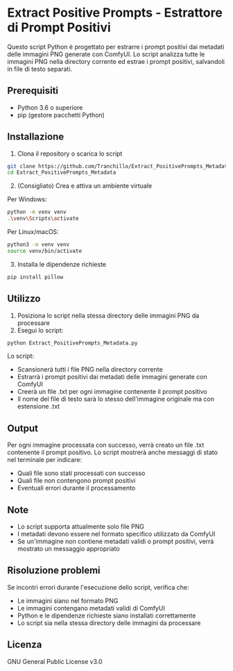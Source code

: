 # Extract Positive Prompts - Estrattore di Prompt Positivi

Questo script Python è progettato per estrarre i prompt positivi dai metadati delle immagini PNG generate con ComfyUI. Lo script analizza tutte le immagini PNG nella directory corrente ed estrae i prompt positivi, salvandoli in file di testo separati.

## Prerequisiti

- Python 3.6 o superiore
- pip (gestore pacchetti Python)

## Installazione

1. Clona il repository o scarica lo script

```bash
git clone https://github.com/Tranchillo/Extract_PositivePrompts_Metadata
cd Extract_PositivePrompts_Metadata
```

2. (Consigliato) Crea e attiva un ambiente virtuale

Per Windows:
```bash
python -m venv venv
.\venv\Scripts\activate
```

Per Linux/macOS:
```bash
python3 -m venv venv
source venv/bin/activate
```

3. Installa le dipendenze richieste

```bash
pip install pillow
```

## Utilizzo

1. Posiziona lo script nella stessa directory delle immagini PNG da processare
2. Esegui lo script:

```bash
python Extract_PositivePrompts_Metadata.py
```

Lo script:
- Scansionerà tutti i file PNG nella directory corrente
- Estrarrà i prompt positivi dai metadati delle immagini generate con ComfyUI
- Creerà un file .txt per ogni immagine contenente il prompt positivo
- Il nome del file di testo sarà lo stesso dell'immagine originale ma con estensione .txt

## Output

Per ogni immagine processata con successo, verrà creato un file .txt contenente il prompt positivo. Lo script mostrerà anche messaggi di stato nel terminale per indicare:
- Quali file sono stati processati con successo
- Quali file non contengono prompt positivi
- Eventuali errori durante il processamento

## Note

- Lo script supporta attualmente solo file PNG
- I metadati devono essere nel formato specifico utilizzato da ComfyUI
- Se un'immagine non contiene metadati validi o prompt positivi, verrà mostrato un messaggio appropriato

## Risoluzione problemi

Se incontri errori durante l'esecuzione dello script, verifica che:
- Le immagini siano nel formato PNG
- Le immagini contengano metadati validi di ComfyUI
- Python e le dipendenze richieste siano installati correttamente
- Lo script sia nella stessa directory delle immagini da processare

## Licenza

GNU General Public License v3.0
